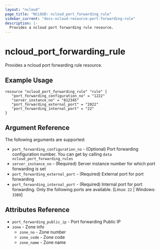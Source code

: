 ```yaml
---
layout: "ncloud"
page_title: "NCLOUD: ncloud_port_forwarding_rule"
sidebar_current: "docs-ncloud-resource-port-forwarding-rule"
description: |-
  Provides a ncloud port forwarding rule resource.
---
```


# ncloud_port_forwarding_rule

Provides a ncloud port forwarding rule resource.

## Example Usage

```hcl
resource "ncloud_port_forwarding_rule" "rule" {
   "port_forwarding_configuration_no" = "1222"
   "server_instance_no" = "812345"
   "port_forwarding_external_port" = "2022"
   "port_forwarding_internal_port" = "22"
}
```

## Argument Reference

The following arguments are supported:

* `port_forwarding_configuration_no` - (Optional) Port forwarding configuration number. You can get by calling `data ncloud_port_forwarding_rules`
* `server_instance_no` - (Required) Server instance number for which port forwarding is set
* `port_forwarding_external_port` - (Required) External port for port forwarding
* `port_forwarding_internal_port` - (Required) Internal port for port forwarding. Only the following ports are available. [Linux: `22` | Windows: `3389`]

## Attributes Reference

* `port_forwarding_public_ip` - Port forwarding Public IP
* `zone` - Zone info
    * `zone_no` - Zone number
    * `zone_code` - Zone code
    * `zone_name` - Zone name